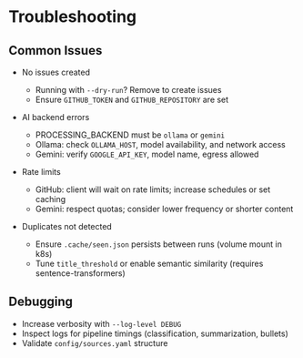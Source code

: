 # Troubleshooting

## Common Issues

- No issues created
  - Running with `--dry-run`? Remove to create issues
  - Ensure `GITHUB_TOKEN` and `GITHUB_REPOSITORY` are set

- AI backend errors
  - PROCESSING_BACKEND must be `ollama` or `gemini`
  - Ollama: check `OLLAMA_HOST`, model availability, and network access
  - Gemini: verify `GOOGLE_API_KEY`, model name, egress allowed

- Rate limits
  - GitHub: client will wait on rate limits; increase schedules or set caching
  - Gemini: respect quotas; consider lower frequency or shorter content

- Duplicates not detected
  - Ensure `.cache/seen.json` persists between runs (volume mount in k8s)
  - Tune `title_threshold` or enable semantic similarity (requires sentence-transformers)

## Debugging
- Increase verbosity with `--log-level DEBUG`
- Inspect logs for pipeline timings (classification, summarization, bullets)
- Validate `config/sources.yaml` structure
